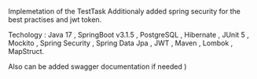 Implemetation of the TestTask
Additionaly added spring security for the best practises and jwt token.

Techology : Java 17 , SpringBoot v3.1.5 , PostgreSQL , Hibernate , JUnit 5 , Mockito , Spring Security , Spring Data Jpa , JWT , Maven , Lombok , MapStruct.

Also can be added swagger documentation if needed )
